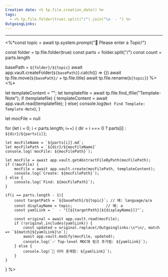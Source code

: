```yaml
---
Creation date: <% tp.file.creation_date() %>
tags:
  - <% tp.file.folder(true).split("/").join("\n  - ") %>
OutgoingLinks:
---
```

---
<%*const topic = await tp.system.prompt("📘 Please enter a Topic!")

const folder = tp.file.folder(true)
const parts = folder.split("/")
const count = parts.length

basePath = `${folder}/${topic}`
await app.vault.createFolder(`${basePath}`).catch(() => {})
await tp.file.move(`${basePath}/` + tp.file.title)
await tp.file.rename(`${topic}`)
%>
<%*

let templateContent = "";
let templatefile = await tp.file.find_tfile("Template-Note");
if (templatefile) {
	templateContent = await app.vault.read(templatefile);
} else{
	console.log(`Not Find Template: Template-Note`);
}

let mocFile = null

for (let i = 0; i < parts.length; i++) {
	dir = i === 0 ? parts[i] : `${dir}/${parts[i]}`;
	
	let mocFileName = `${parts[i]}.md`;
	let mocFilePath = `${dir}/${mocFileName}`
	console.log(`mocFile: ${mocFilePath}`);
	
	let mocFile = await app.vault.getAbstractFileByPath(mocFilePath);
	if (!mocFile) {
		mocFile = await app.vault.create(mocFilePath, templateContent);
		console.log(`Create: ${mocFilePath}`);
	} else {
		console.log(`Find: ${mocFilePath}`);
	}

	if(i == parts.length - 1){
		const targetPath = `${basePath}/${topic}`; // 예: language/a/a
		const displayName = topic;               // 예: a
		const yamlLink = `  - "[[${targetPath}|${displayName}]]"`;
		
		const original = await app.vault.read(mocFile);
		if (!original.includes(yamlLink)) {
			const updated = original.replace(/Outgoinglinks:\s*\n/, match => `${match}${yamlLink}\n`);
			await app.vault.modify(mocFile, updated);
			console.log(`✅ Top-level MOC에 링크 추가됨: ${yamlLink}`);
		} else {
			console.log(`🔁 이미 존재함: ${yamlLink}`);
		}
	}
}
%>